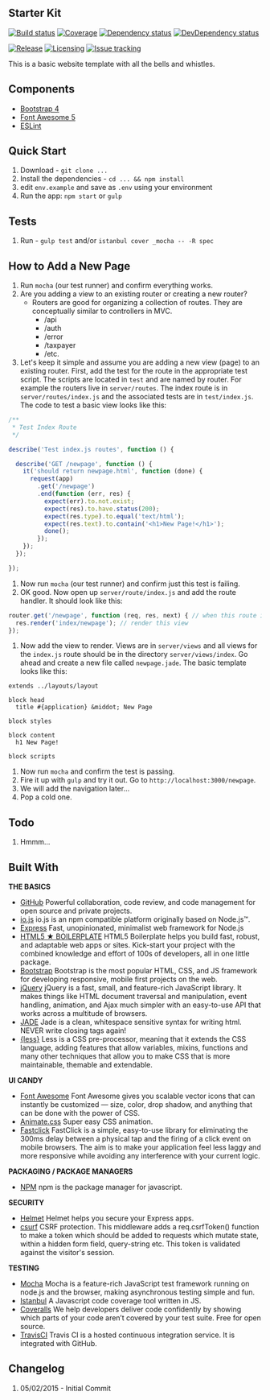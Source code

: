 ## Starter Kit

[![Build status][build-badge]][build-url]
[![Coverage][coverage-badge]][coverage-url]
[![Dependency status][dependency-badge]][dependency-url]
[![DevDependency status][dev-dep-badge]][dev-dep-url]

[![Release][release-badge]][release-url]
[![Licensing][license-badge]][license-url]
[![Issue tracking][issues-badge]][issues-url]

[build-badge]: https://img.shields.io/travis/dstroot/bootstrap4-starter-kit.svg
[build-url]: https://travis-ci.org/dstroot/bootstrap4-starter-kit

[coverage-badge]: https://img.shields.io/coveralls/dstroot/bootstrap4-starter-kit/master.svg
[coverage-url]: https://coveralls.io/r/dstroot/bootstrap4-starter-kit?branch=master

[dependency-badge]: https://img.shields.io/david/dstroot/bootstrap4-starter-kit.svg
[dependency-url]: https://david-dm.org/dstroot/bootstrap4-starter-kit

[dev-dep-badge]: https://img.shields.io/david/dev/dstroot/bootstrap4-starter-kit.svg
[dev-dep-url]: https://david-dm.org/dstroot/bootstrap4-starter-kit#info=devDependencies

[license-badge]: https://img.shields.io/badge/license-MIT-blue.svg
[license-url]: #license

[release-badge]: https://img.shields.io/github/release/dstroot/bootstrap4-starter-kit.svg
[release-url]: https://github.com/dstroot/bootstrap4-starter-kit/releases

[issues-badge]: https://img.shields.io/github/issues/dstroot/bootstrap4-starter-kit.svg
[issues-url]: https://github.com/dstroot/bootstrap4-starter-kit/issues


This is a basic website template with all the bells and whistles.

## Components

* [Bootstrap 4](http://getbootstrap.com/)
* [Font Awesome 5](https://fontawesome.com/)
* [ESLint](https://eslint.org)


## Quick Start

1. Download - `git clone ...`
1. Install the dependencies - `cd ... && npm install`
1. edit `env.example` and save as `.env` using your environment
1. Run the app: `npm start` or `gulp`

## Tests

1. Run - `gulp test` and/or `istanbul cover _mocha -- -R spec`

## How to Add a New Page

1. Run `mocha` (our test runner) and confirm everything works.
1. Are you adding a view to an existing router or creating a new router?
   * Routers are good for organizing a collection of routes. They are conceptually similar to controllers in MVC.
     * /api
     * /auth
     * /error
     * /taxpayer
     * /etc.
1. Let's keep it simple and assume you are adding a new view (page) to an existing router. First, add the test for the route in the appropriate test script. The scripts are located in `test` and are named by router. For example the routers live in `server/routes`. The index route is in `server/routes/index.js` and the associated tests are in `test/index.js`. The code to test a basic view looks like this:

  ```js
  /**
   * Test Index Route
   */

  describe('Test index.js routes', function () {

    describe('GET /newpage', function () {
      it('should return newpage.html', function (done) {
        request(app)
          .get('/newpage')
          .end(function (err, res) {
            expect(err).to.not.exist;
            expect(res).to.have.status(200);
            expect(res.type).to.equal('text/html');
            expect(res.text).to.contain('<h1>New Page!</h1>');
            done();
          });
      });
    });

  });
  ```

1. Now run `mocha` (our test runner) and confirm just this test is failing.
1. OK good.  Now open up `server/route/index.js` and add the route handler. It should look like this:

  ```js
  router.get('/newpage', function (req, res, next) { // when this route is called
    res.render('index/newpage'); // render this view
  });
  ```

1. Now add the view to render.  Views are in `server/views` and all views for the `index.js` route should be in the directory `server/views/index`. Go ahead and create a new file called `newpage.jade`. The basic template looks like this:
  ```jade
  extends ../layouts/layout

  block head
    title #{application} &middot; New Page

  block styles

  block content
    h1 New Page!

  block scripts
  ```
1. Now run `mocha` and confirm the test is passing.
1. Fire it up with `gulp` and try it out. Go to `http://localhost:3000/newpage`.
1. We will add the navigation later...
1. Pop a cold one.

## Todo

1. Hmmm...

## Built With

**THE BASICS**
* [GitHub](https://github.com/) Powerful collaboration, code review, and code management for open source and private projects.
* [io.js](https://iojs.org/en/index.html) io.js is an npm compatible platform originally based on Node.js™.
* [Express](http://expressjs.com/) Fast, unopinionated, minimalist web framework for Node.js
* [HTML5 ★ BOILERPLATE](https://html5boilerplate.com/) HTML5 Boilerplate helps you build fast, robust, and adaptable web apps or sites. Kick-start your project with the combined knowledge and effort of 100s of developers, all in one little package.
* [Bootstrap](http://getbootstrap.com/) Bootstrap is the most popular HTML, CSS, and JS framework for developing responsive, mobile first projects on the web.
* [jQuery](https://jquery.com/) jQuery is a fast, small, and feature-rich JavaScript library. It makes things like HTML document traversal and manipulation, event handling, animation, and Ajax much simpler with an easy-to-use API that works across a multitude of browsers.
* [JADE](http://jade-lang.com/) Jade is a clean, whitespace sensitive syntax for writing html. NEVER write closing tags again!
* [{less}](http://lesscss.org/) Less is a CSS pre-processor, meaning that it extends the CSS language, adding features that allow variables, mixins, functions and many other techniques that allow you to make CSS that is more maintainable, themable and extendable.

**UI CANDY**
* [Font Awesome](http://fortawesome.github.io/Font-Awesome/) Font Awesome gives you scalable vector icons that can instantly be customized — size, color, drop shadow, and anything that can be done with the power of CSS.
* [Animate.css](http://daneden.github.io/animate.css/) Super easy CSS animation.
* [Fastclick](https://github.com/ftlabs/fastclick) FastClick is a simple, easy-to-use library for eliminating the 300ms delay between a physical tap and the firing of a click event on mobile browsers. The aim is to make your application feel less laggy and more responsive while avoiding any interference with your current logic.

**PACKAGING / PACKAGE MANAGERS**
* [NPM](https://www.npmjs.com/) npm is the package manager for javascript.

**SECURITY**
* [Helmet](https://github.com/helmetjs/helmet) Helmet helps you secure your Express apps.
* [csurf](https://github.com/expressjs/csurf) CSRF protection. This middleware adds a req.csrfToken() function to make a token which should be added to requests which mutate state, within a hidden form field, query-string etc. This token is validated against the visitor's session.

**TESTING**
* [Mocha](http://mochajs.org/) Mocha is a feature-rich JavaScript test framework running on node.js and the browser, making asynchronous testing simple and fun.
* [Istanbul](https://gotwarlost.github.io/istanbul/) A Javascript code coverage tool written in JS.
* [Coveralls](https://coveralls.io/) We help developers deliver code confidently by showing which parts of your code aren’t covered by your test suite. Free for open source.
* [TravisCI](https://travis-ci.org/) Travis CI is a hosted continuous integration service. It is integrated with GitHub.

## Changelog

1. 05/02/2015 - Initial Commit
